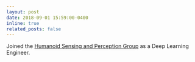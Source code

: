 ```yaml
---
layout: post
date: 2018-09-01 15:59:00-0400
inline: true
related_posts: false
---
```


Joined the <a href="https://www.iit.it/it/web/humanoid-sensing-and-perception"> Humanoid Sensing and Perception Group</a> as a Deep Learning Engineer.